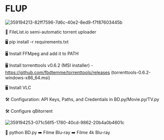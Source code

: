 # FLUP

![359194213-82ff7596-7d6c-40e2-8ed9-f7f87603445b](https://github.com/user-attachments/assets/f947a7ae-a0d3-452b-a9e7-4f6f7bae7204)

🌟 FileList.io semi-automatic torrent uploader

🖥️ pip install -r requirements.txt

🖥️ Install FFMpeg and add it to PATH

🖥️ Install torrenttools v0.6.2 (MSI installer) - https://github.com/fbdtemme/torrenttools/releases  (torrenttools-0.6.2-windows-x86_64.msi)

🖥️ Install VLC

🛠️ Configuration: API Keys, Paths, and Credentials in BD.py/Movie.py/TV.py

🛠️ Configure qBitorrent

![359194253-071c56f5-1780-40cd-9862-20b4a0b4601c](https://github.com/user-attachments/assets/e8f6c1dd-0e85-4539-a23d-ea7cc84b64da)

🚀 python BD.py
  ➡️ Filme Blu-ray
  ➡️ Filme 4k Blu-ray
